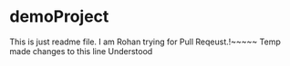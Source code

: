 # demoProject
This is just  readme file.
I am Rohan trying for Pull Reqeust.!~~~~~
Temp made changes to this line
Understood

